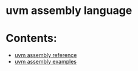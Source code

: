 uvm assembly language
=========================================

# Contents:

* [uvm assembly reference](/uvmassembly/uvm-assembly-language-reference)
* [uvm assembly examples](/uvmassembly/uvm-assembly-examples)
